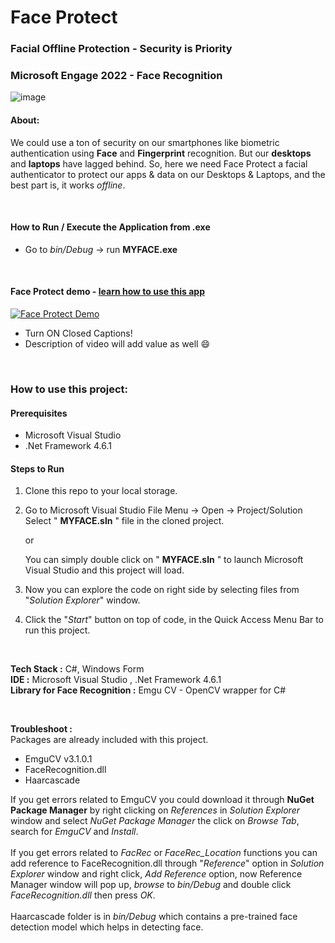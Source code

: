 # Face Protect
### Facial Offline Protection - Security is Priority

### Microsoft Engage 2022 - Face Recognition

![image](https://drive.google.com/uc?export=view&id=1S1bqQV0677aF6qEKHaJng398D4TD1m25)


#### About:
We could use a ton of security on our smartphones like biometric authentication using **Face** and **Fingerprint** recognition.
But our **desktops** and **laptops** have lagged behind. So, here we
need Face Protect a facial authenticator to protect our apps & data on our Desktops & Laptops, and the best part is, it works *offline*.

<br/>


#### How to Run / Execute the Application from .exe
- Go to *bin/Debug* -> run **MYFACE.exe** 

<br/>

#### Face Protect demo - [learn how to use this app](https://www.youtube.com/watch?v=lmMq4UMkEc8)   

[![Face Protect Demo](https://img.youtube.com/vi/lmMq4UMkEc8/0.jpg)](https://www.youtube.com/watch?v=lmMq4UMkEc8)  

- Turn ON Closed Captions!   
- Description of video will add value as well 😄  
   
<br/>



### How to use this project:

#### Prerequisites
- Microsoft Visual Studio
- .Net Framework 4.6.1

#### Steps to Run
1. Clone this repo to your local storage.
2. Go to Microsoft Visual Studio
   File Menu -> Open -> Project/Solution
   Select " **MYFACE.sln** " file in the cloned project.

   or

   You can simply double click on " **MYFACE.sln** " to launch Microsoft Visual Studio and this project will load.
3. Now you can explore the code on right side by selecting files from "*Solution Explorer*" window.
4. Click the "*Start*" button on top of code, in the Quick Access Menu Bar to run this project.

<br/>


**Tech Stack :** C#, Windows Form  
**IDE :** Microsoft Visual Studio , .Net Framework 4.6.1  
**Library for Face Recognition :** Emgu CV - OpenCV wrapper for C#  

<br/>

**Troubleshoot :**  
Packages are already included with this project.  
- EmguCV v3.1.0.1  
- FaceRecognition.dll  
- Haarcascade 

If you get errors related to EmguCV you could download it through **NuGet Package Manager** by right clicking on 
*References* in *Solution Explorer* window and select *NuGet Package Manager* the click on *Browse Tab*, search for *EmguCV* and *Install*.   
<br/>
If you get errors related to *FacRec* or *FaceRec_Location* functions you can add reference to FaceRecognition.dll through "*Reference*" option in *Solution Explorer* window and right click, *Add Reference* option, now Reference Manager window will pop up, *browse* to *bin/Debug* and double click *FaceRecognition.dll* then press *OK*.  
<br/>
Haarcascade folder is in *bin/Debug* which contains a pre-trained face detection model which helps in detecting face.   
